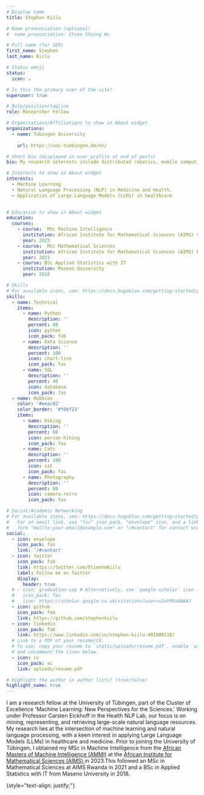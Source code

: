 ```yaml
---
# Display name
title: Stephen Kiilu

# Name pronunciation (optional)
#  name_pronunciation: Chien Shiung Wu 

# Full name (for SEO)
first_name: Stephen
last_name: Kiilu

# Status emoji
status:
  icon: ☕️

# Is this the primary user of the site?
superuser: true

# Role/position/tagline
role: Researcher Fellow

# Organizations/Affiliations to show in About widget
organizations:
  - name: Tubingen University
  
    url: https://uni-tuebingen.de/en/

# Short bio (displayed in user profile at end of posts)
bio: My research interests include distributed robotics, mobile computing and programmable matter.

# Interests to show in About widget
interests:
  - Machine Learning
  - Natural Language Processing (NLP) in Medicine and Health.
  - Application of Large Language Models (LLMs) in healthcare
  

# Education to show in About widget
education:
  courses:
    - course:  MSc Machine Intelligence
      institution: African Institute for Mathematical Sciences (AIMS) Senegal
      year: 2023
    - course:  MSc Mathematical Sciences 
      institution: African Institute for Mathematical Sciences (AIMS) Rwanda
      year: 2021
    - course: BSc Applied Statistics with IT 
      institution: Maseno University
      year: 2018

# Skills
# For available icons, see: https://docs.hugoblox.com/getting-started/page-builder/#icons
skills:
  - name: Technical
    items:
      - name: Python
        description: ''
        percent: 80
        icon: python
        icon_pack: fab
      - name: Data Science
        description: ''
        percent: 100
        icon: chart-line
        icon_pack: fas
      - name: SQL
        description: ''
        percent: 40
        icon: database
        icon_pack: fas
  - name: Hobbies
    color: '#eeac02'
    color_border: '#f0bf23'
    items:
      - name: Hiking
        description: ''
        percent: 60
        icon: person-hiking
        icon_pack: fas
      - name: Cats
        description: ''
        percent: 100
        icon: cat
        icon_pack: fas
      - name: Photography
        description: ''
        percent: 80
        icon: camera-retro
        icon_pack: fas

# Social/Academic Networking
# For available icons, see: https://docs.hugoblox.com/getting-started/page-builder/#icons
#   For an email link, use "fas" icon pack, "envelope" icon, and a link in the
#   form "mailto:your-email@example.com" or "/#contact" for contact widget.
social:
  - icon: envelope
    icon_pack: fas
    link: '/#contact'
  - icon: twitter
    icon_pack: fab
    link: https://twitter.com/EtienneKiilu
    label: Follow me on Twitter
    display:
      header: true
  # - icon: graduation-cap # Alternatively, use `google-scholar` icon from `ai` icon pack
  #   icon_pack: fas
  #   link: https://scholar.google.co.uk/citations?user=sIwtMXoAAAAJ
  - icon: github
    icon_pack: fab
    link: https://github.com/stephenkiilu
  - icon: linkedin
    icon_pack: fab
    link: https://www.linkedin.com/in/stephen-kiilu-401000118/
  # Link to a PDF of your resume/CV.
  # To use: copy your resume to `static/uploads/resume.pdf`, enable `ai` icons in `params.yaml`,
  # and uncomment the lines below.
  - icon: cv
    icon_pack: ai
    link: uploads/resume.pdf

# Highlight the author in author lists? (true/false)
highlight_name: true
---
```


I am a research fellow at the University of Tübingen, part of the Cluster of Excellence 'Machine Learning: New Perspectives for the Sciences.' Working under Professor Carsten Eickhoff in the Health NLP Lab, our focus is on mining, representing, and retrieving large-scale natural language resources. My research lies at the intersection of machine learning and natural language processing, with a keen interest in applying Large Language Models (LLMs) in healthcare and medicine. Prior to joining the University of Tübingen,  I obtained my MSc in Machine Intelligence from the [African Masters of Machine Intelligence (AMMI)](https://aimsammi.org/) at the [ African Institute for Mathematical Sciences (AIMS) ](https://nexteinstein.org/) in 2023.This followed an MSc in Mathematical Sciences at AIMS Rwanda in 2021 and a BSc in Applied Statistics with IT from Maseno University in 2018.

{style="text-align: justify;"}
